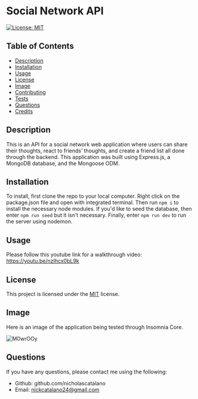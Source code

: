 # Social Network API

[![License: MIT](https://img.shields.io/badge/License-MIT-yellow.svg)](https://opensource.org/licenses/MIT)

## Table of Contents

- [Description](#description)
- [Installation](#installation)
- [Usage](#usage)
- [License](#license)
- [Image](#image)
- [Contributing](#contributing)
- [Tests](#tests)
- [Questions](#questions)
- [Credits](#credits)

## Description

This is an API for a social network web application where users can share their thoughts, react to friends’ thoughts, and create a friend list all done through the backend. This application was built using Express.js, a MongoDB database, and the Mongoose ODM.

## Installation

To install, first clone the repo to your local computer. Right click on the package.json file and open with integrated terminal. Then run `npm i` to install the necessary node modules. If you'd like to seed the database, then enter `npm run seed` but it isn't necessary. Finally, enter `npm run dev` to run the server using nodemon.

## Usage

Please follow this youtube link for a walkthrough video: https://youtu.be/nzIhcx0bL9k

## License

This project is licensed under the [MIT](https://opensource.org/licenses/MIT) license.

## Image

Here is an image of the application being tested through Insomnia Core.

![M0wrOOy](https://github.com/nicholascatalano/social-network-api/assets/149517751/813fc9f4-f652-49ac-84c0-dc23061630c0)

## Questions

If you have any questions, please contact me using the following:

- Github: github.com/nicholascatalano
- Email: nickcatalano24@gmail.com
